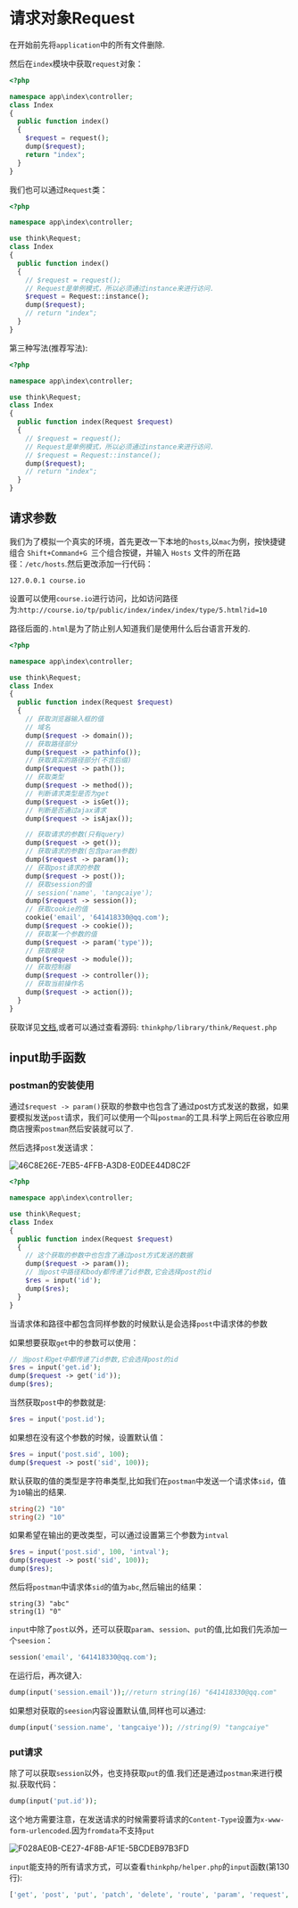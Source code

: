 # 请求对象Request

在开始前先将`application`中的所有文件删除.

然后在`index`模块中获取`request`对象：

```php
<?php 

namespace app\index\controller;
class Index
{
  public function index()
  {
    $request = request();
    dump($request);
    return "index";
  }
}
```

我们也可以通过`Request`类：

```php
<?php 

namespace app\index\controller;

use think\Request;
class Index
{
  public function index()
  {
    // $request = request();
    // Request是单例模式，所以必须通过instance来进行访问.
    $request = Request::instance();
    dump($request);
    // return "index";
  }
}
```

第三种写法(推荐写法):

```php
<?php 

namespace app\index\controller;

use think\Request;
class Index
{
  public function index(Request $request)
  {
    // $request = request();
    // Request是单例模式，所以必须通过instance来进行访问.
    // $request = Request::instance();
    dump($request);
    // return "index";
  }
}
```

## 请求参数

我们为了模拟一个真实的环境，首先更改一下本地的`hosts`,以`mac`为例，按快捷键组合 `Shift+Command+G `三个组合按键，并输入 `Hosts` 文件的所在路径：`/etc/hosts`.然后更改添加一行代码：

```
127.0.0.1 course.io
```

设置可以使用`course.io`进行访问，比如访问路径为:`http://course.io/tp/public/index/index/index/type/5.html?id=10`

路径后面的`.html`是为了防止别人知道我们是使用什么后台语言开发的.

```php
<?php 

namespace app\index\controller;

use think\Request;
class Index
{
  public function index(Request $request)
  {
    // 获取浏览器输入框的值
    // 域名
    dump($request -> domain());
    // 获取路径部分
    dump($request -> pathinfo());
    // 获取真实的路径部分(不含后缀)
    dump($request -> path());
    // 获取类型
    dump($request -> method());
    // 判断请求类型是否为get
    dump($request -> isGet());
    // 判断是否通过ajax请求
    dump($request -> isAjax());

    // 获取请求的参数(只有query)
    dump($request -> get());
    // 获取请求的参数(包含param参数)
    dump($request -> param());
    // 获取post请求的参数
    dump($request -> post());
    // 获取session的值
    // session('name', 'tangcaiye');
    dump($request -> session());
    // 获取cookie的值
    cookie('email', '641418330@qq.com');
    dump($request -> cookie());
    // 获取某一个参数的值
    dump($request -> param('type'));
    // 获取模块
    dump($request -> module());
    // 获取控制器
    dump($request -> controller());
    // 获取当前操作名
    dump($request -> action());
  }
}
```

获取详见[文档](https://www.kancloud.cn/manual/thinkphp5/158834),或者可以通过查看源码: `thinkphp/library/think/Request.php`

## input助手函数

### postman的安装使用

通过`$request -> param()`获取的参数中也包含了通过post方式发送的数据，如果要模拟发送`post`请求，我们可以使用一个叫`postman`的工具.科学上网后在谷歌应用商店搜索`postman`然后安装就可以了.

然后选择`post`发送请求：

![46C8E26E-7EB5-4FFB-A3D8-E0DEE44D8C2F](./images/46C8E26E-7EB5-4FFB-A3D8-E0DEE44D8C2F.png)

```php
<?php 

namespace app\index\controller;

use think\Request;
class Index
{
  public function index(Request $request)
  {
    // 这个获取的参数中也包含了通过post方式发送的数据
    dump($request -> param());
    // 当post中路径和body都传递了id参数,它会选择post的id
    $res = input('id');
    dump($res);
  }
}
```

当请求体和路径中都包含同样参数的时候默认是会选择`post`中请求体的参数

如果想要获取`get`中的参数可以使用：

```php
// 当post和get中都传递了id参数,它会选择post的id
$res = input('get.id');
dump($request -> get('id'));
dump($res);
```

当然获取`post`中的参数就是:

```php
$res = input('post.id');
```

如果想在没有这个参数的时候，设置默认值：

```php
$res = input('post.sid', 100);
dump($request -> post('sid', 100));
```

默认获取的值的类型是字符串类型,比如我们在`postman`中发送一个请求体`sid`，值为`10`输出的结果.

```php
string(2) "10"
string(2) "10"
```

如果希望在输出的更改类型，可以通过设置第三个参数为`intval`

```php
$res = input('post.sid', 100, 'intval');
dump($request -> post('sid', 100));
dump($res);
```

然后将`postman`中请求体`sid`的值为`abc`,然后输出的结果：

```
string(3) "abc"
string(1) "0"
```

`input`中除了`post`以外，还可以获取`param`、`session`、`put`的值,比如我们先添加一个`seesion`：

```php
session('email', '641418330@qq.com');
```

在运行后，再次键入:

```php
dump(input('session.email'));//return string(16) "641418330@qq.com"
```

如果想对获取的`seesion`内容设置默认值,同样也可以通过:

```php
dump(input('session.name', 'tangcaiye')); //string(9) "tangcaiye"
```

### put请求

除了可以获取`session`以外，也支持获取`put`的值.我们还是通过`postman`来进行模拟.获取代码：

```php
dump(input('put.id'));
```

这个地方需要注意，在发送请求的时候需要将请求的`Content-Type`设置为`x-www-form-urlencoded`.因为`fromdata`不支持`put`

![F028AE0B-CE27-4F8B-AF1E-5BCDEB97B3FD](./images/F028AE0B-CE27-4F8B-AF1E-5BCDEB97B3FD.png)

`input`能支持的所有请求方式，可以查看`thinkphp/helper.php`的`input`函数(第130行):

```php
['get', 'post', 'put', 'patch', 'delete', 'route', 'param', 'request', 'session', 'cookie', 'server', 'env', 'path', 'file']
```

